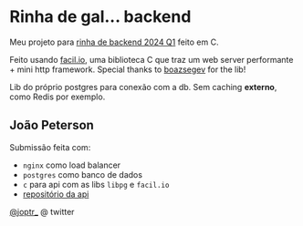 # Rinha de gal... backend

Meu projeto para [rinha de backend 2024 Q1](https://github.com/zanfranceschi/rinha-de-backend-2024-q1) feito em C.

Feito usando [facil.io](https://facil.io), uma biblioteca C que traz um web server performante + mini http framework. Special thanks to [boazsegev](https://github.com/boazsegev/facil.io) for the lib!

Lib do próprio postgres para conexão com a db. Sem caching **externo**, como Redis por exemplo.

## João Peterson 
Submissão feita com:
- `nginx` como load balancer
- `postgres` como banco de dados
- `c` para api com as libs `libpg` e `facil.io`
- [repositório da api](https://github.com/Joao-Peterson/rinhabackend2014Q1)

[@joptr_](https://twitter.com/joptr_) @ twitter
